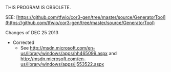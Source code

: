 THIS PROGRAM IS OBSOLETE.

SEE: [https://github.com/tfwio/cor3-gen/tree/master/source/GeneratorTool](https://github.com/tfwio/cor3-gen/tree/master/source/GeneratorTool)

Changes of DEC 25 2013

* Corrected 
    * See http://msdn.microsoft.com/en-us/library/windows/apps/hh465099.aspx and http://msdn.microsoft.com/en-us/library/windows/apps/jj553522.aspx
